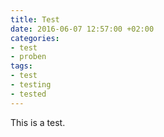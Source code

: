 ```yaml
---
title: Test
date: 2016-06-07 12:57:00 +02:00
categories:
- test
- proben
tags:
- test
- testing
- tested
---
```


This is a test.